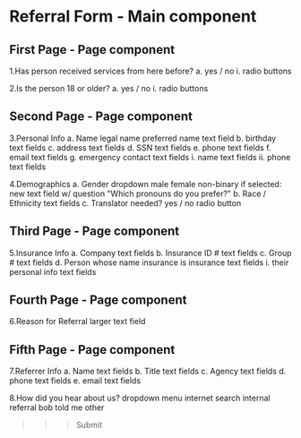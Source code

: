 # Referral Form - Main component

## First Page - Page component

1.Has person received services from here before?
  a. yes / no
    i. radio buttons

2.Is the person 18 or older?
  a. yes / no
    i. radio buttons

## Second Page - Page component

3.Personal Info
  a. Name
    legal name
    preferred name
      text field
  b. birthday
    text fields
  c. address
    text fields
  d. SSN
    text fields
  e. phone
    text fields
  f. email
    text fields
  g. emergency contact
    text fields
    i. name
      text fields
    ii. phone
      text fields

4.Demographics
  a. Gender
    dropdown
      male
      female
      non-binary
        if selected: new text field w/ question "Which pronouns do you prefer?"
  b. Race / Ethnicity
    text fields
  c. Translator needed?
    yes / no
      radio button

## Third Page - Page component

5.Insurance Info
  a. Company
    text fields
  b. Insurance ID #
    text fields
  c. Group #
    text fields
  d. Person whose name insurance is insurance
    text fields
    i. their personal info
      text fields

## Fourth Page - Page component

6.Reason for Referral
  larger text field

## Fifth Page - Page component

7.Referrer Info
  a. Name
    text fields
  b. Title
    text fields
  c. Agency
    text fields
  d. phone
    text fields
  e. email
    text fields

8.How did you hear about us?
  dropdown menu
    internet search
    internal referral
    bob told me
    other

>>>Submit
